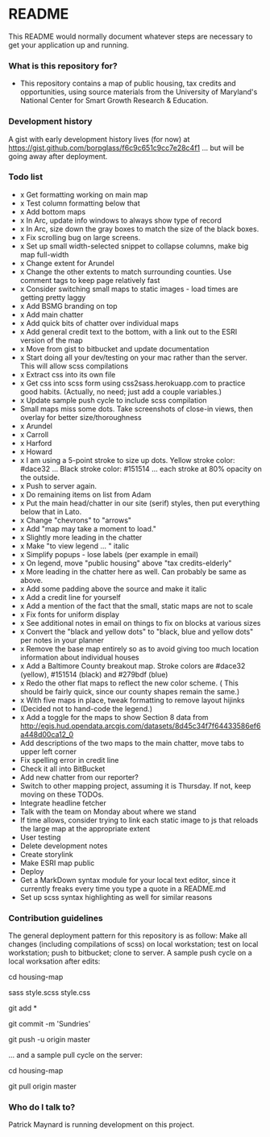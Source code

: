# README #

This README would normally document whatever steps are necessary to get your application up and running.

### What is this repository for? ###

* This repository contains a map of public housing, tax credits and opportunities, using source materials from the University of Maryland's National Center for Smart Growth Research & Education. 

### Development history ###

A gist with early development history lives (for now) at https://gist.github.com/borpglass/f6c9c651c9cc7e28c4f1  ... but will be going away after deployment. 

### Todo list ###

* x Get formatting working on main map
* x Test column formatting below that
* x Add bottom maps
* x In Arc, update info windows to always show type of record
* x In Arc, size down the gray boxes to match the size of the black boxes.
* x Fix scrolling bug on large screens.
* x Set up small width-selected snippet to collapse columns, make big map full-width
* x Change extent for Arundel
* x Change the other extents to match surrounding counties. Use comment tags to keep page relatively fast
* x Consider switching small maps to static images - load times are getting pretty laggy
* x Add BSMG branding on top
* x Add main chatter 
* x Add quick bits of chatter over individual maps
* x Add general credit text to the bottom, with a link out to the ESRI version of the map
* x Move from gist to bitbucket and update documentation
* x Start doing all your dev/testing on your mac rather than the server. This will allow scss compilations
* x Extract css into its own file
* x Get css into scss form using css2sass.herokuapp.com to practice good habits. 
  (Actually, no need; just add a couple variables.)
* x Update sample push cycle to include scss compilation
* Small maps miss some dots. Take screenshots of close-in views, then overlay for better size/thoroughness
* x Arundel
* x Carroll
* x Harford 
* x Howard
* x I am using a 5-point stroke to size up dots. Yellow stroke color: #dace32 ... Black stroke color: #151514 ... each stroke at 80% opacity on the outside.
* x Push to server again. 
* x Do remaining items on list from Adam
*  x Put the main head/chatter in our site (serif) styles, then put everything below that in Lato.
*  x Change "chevrons" to "arrows"
*  x Add "map may take a moment to load."
*  x Slightly more leading in the chatter
*  x Make "to view legend ... " italic
*  x Simplify popups - lose labels (per example in email)
*  x On legend, move "public housing" above "tax credits-elderly"
*  x More leading in the chatter here as well. Can probably be same as above. 
*  x Add some padding above the source and make it italic
*  x Add a credit line for yourself
*  x Add a mention of the fact that the small, static maps are not to scale 
*  x Fix fonts for uniform display
*  x See additional notes in email on things to fix on blocks at various sizes 
* x Convert the "black and yellow dots" to "black, blue and yellow dots" per notes in your planner
* x Remove the base map entirely so as to avoid giving too much location information about individual houses
* x Add a Baltimore County breakout map. Stroke colors are #dace32 (yellow), #151514 (black) and #279bdf (blue) 
* x Redo the other flat maps to reflect the new color scheme. 
  ( This should be fairly quick, since our county shapes remain the same.)
* x With five maps in place, tweak formatting to remove layout hijinks
* (Decided not to hand-code the legend.)
* x Add a toggle for the maps to show Section 8 data from http://egis.hud.opendata.arcgis.com/datasets/8d45c34f7f64433586ef6a448d00ca12_0
* Add descriptions of the two maps to the main chatter, move tabs to upper left corner
* Fix spelling error in credit line
* Check it all into BitBucket
* Add new chatter from our reporter?
* Switch to other mapping project, assuming it is Thursday. If not, keep moving on these TODOs.
* Integrate headline fetcher
* Talk with the team on Monday about where we stand
* If time allows, consider trying to link each static image to js that reloads the large map at the appropriate extent
* User testing
* Delete development notes 
* Create storylink
* Make ESRI map public
* Deploy
* Get a MarkDown syntax module for your local text editor, since it currently freaks every time you type a quote in a README.md
* Set up scss syntax highlighting as well for similar reasons

### Contribution guidelines ###

The general deployment pattern for this repository is as follow: Make all changes (including compilations of scss) on local workstation; test on local workstation; push to bitbucket; clone to server. A sample push cycle on a local worksation after edits: 

cd housing-map

sass style.scss style.css

git add *

git commit -m 'Sundries'

git push -u origin master

... and a sample pull cycle on the server: 

cd housing-map

git pull origin master

### Who do I talk to? ###

Patrick Maynard is running development on this project.
